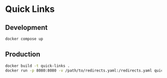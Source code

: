 # Quick Links

## Development

```bash
docker compose up
```

## Production

```bash
docker build -t quick-links .
docker run -p 8080:8080 -v /path/to/redirects.yaml:/redirects.yaml quick-links
```
